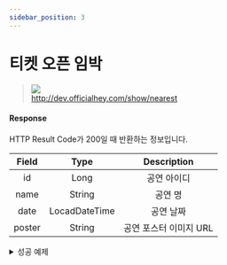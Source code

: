 ```yaml
---
sidebar_position: 3
---
```


# 티켓 오픈 임박


> ![](https://img.shields.io/static/v1?label=&message=GET&color=blue) <br/>
> http://dev.officialhey.com/show/nearest




#### Response

HTTP Result Code가 200일 때 반환하는 정보입니다.


| Field  |     Type      |           Description           |   
|:------:|:-------------:|:-------------------------------:|
|   id   |     Long      |             공연 아이디              | 
|  name  |    String     |              공연 명               |   
|  date  | LocadDateTime |              공연 날짜              |  
| poster |    String     |         공연 포스터 이미지 URL          |   


  <details markdown="1">
  <summary>성공 예제</summary>

  ```
  {
  "ok": true,
  "data": [
    {
      "id": 1,
      "name": "show1",
      "date": "2024-04-03T19:00:00",
      "poster": "https://example.com/image1.jpg"
    },
    {
      "id": 2,
      "name": "show2",
      "date": "2024-04-03T19:00:00",
      "poster": "https://example.com/image1.jpg"
    },
    {
      "id": 3,
      "name": "show3",
      "date": "2024-04-03T19:00:00",
      "poster": "https://example.com/image1.jpg"
    },
    {
      "id": 4,
      "name": "show4",
      "date": "2024-04-03T19:00:00",
      "poster": "https://example.com/image1.jpg"
    },
    {
      "id": 5,
      "name": "show5",
      "date": "2024-04-03T19:00:00",
      "poster": "https://example.com/image1.jpg"
    }
  ]
}
  ```
  </details>
<br/>